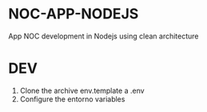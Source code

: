 # NOC-APP-NODEJS
App NOC development in Nodejs using clean architecture

# DEV
1. Clone the archive env.template a .env
2. Configure the entorno variables

